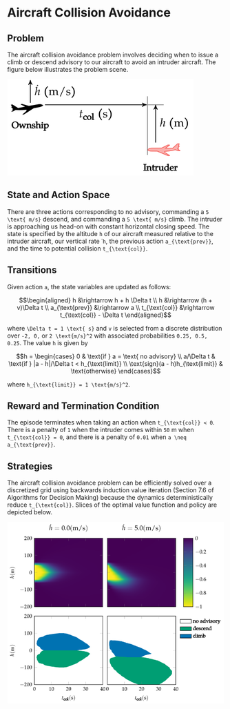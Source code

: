 # Aircraft Collision Avoidance

## Problem

The aircraft collision avoidance problem involves deciding when to issue a climb or descend advisory to our aircraft to avoid an intruder aircraft. The figure below illustrates the problem scene.

![Visualization of Aircraft Collision Avoidance](figures/img12.svg)

## State and Action Space
There are three actions corresponding to no advisory, commanding a ``5 \text{ m/s}`` descend, and commanding a ``5 \text{ m/s}`` climb. The intruder is approaching us head-on with constant horizontal closing speed. The state is specified by the altitude ``h`` of our aircraft measured relative to the intruder aircraft, our vertical rate ˙``h``, the previous action ``a_{\text{prev}}``, and the time to potential collision ``t_{\text{col}}``.

## Transitions
Given action ``a``, the state variables are updated as follows:
```math
\begin{aligned}
h &\rightarrow h + h \Delta t \\
h &\rightarrow (h + v)\Delta t \\
a_{\text{prev}} &\rightarrow a \\
t_{\text{col}} &\rightarrow t_{\text{col}} - \Delta t
\end{aligned}
```
where ``\Delta t = 1 \text{ s}`` and ``v`` is selected from a discrete distribution over ``-2, 0,`` or ``2 \text{m/s}^2`` with associated probabilities ``0.25, 0.5, 0.25``. The value ``h`` is given by
```math
h = \begin{cases} 0 & \text{if } a = \text{ no advisory} \\ a/\Delta t & \text{if } |a - h|/\Delta t < h_{\text{limit}} \\ \text{sign}(a - h)h_{\text{limit}} & \text{otherwise} \end{cases}
```
where ``h_{\text{limit}} = 1 \text{m/s}^2``.

## Reward and Termination Condition
The episode terminates when taking an action when ``t_{\text{col}} < 0``. There is a penalty of ``1`` when the intruder comes within ``50`` m when ``t_{\text{col}} = 0``, and there is a penalty of ``0.01`` when ``a \neq a_{\text{prev}}``.

## Strategies
The aircraft collision avoidance problem can be efficiently solved over a discretized grid using backwards induction value iteration (Section 7.6 of Algorithms for Decision Making) because the dynamics deterministically reduce ``t_{\text{col}}``. Slices of the optimal value function and policy are depicted below.

![Slices of the optimal value function](figures/img13.svg)
